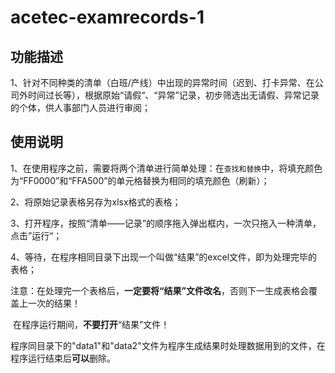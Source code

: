 # acetec-examrecords-1

## 功能描述

1、针对不同种类的清单（白班/产线）中出现的异常时间（迟到、打卡异常、在公司外时间过长等），根据原始“请假“、“异常”记录，初步筛选出无请假、异常记录的个体，供人事部门人员进行审阅；

## 使用说明

1、在使用程序之前，需要将两个清单进行简单处理：在`查找和替换`中，将填充颜色为“FF0000”和“FFA500”的单元格替换为相同的填充颜色（刷新）；

2、将原始记录表格另存为xlsx格式的表格；

3、打开程序，按照“清单——记录”的顺序拖入弹出框内，一次只拖入一种清单，点击”运行“；

4、等待，在程序相同目录下出现一个叫做“结果”的excel文件，即为处理完毕的表格；

注意：在处理完一个表格后，**一定要将“结果”文件改名**，否则下一生成表格会覆盖上一次的结果！

​			在程序运行期间，**不要打开**“结果”文件！

​			程序同目录下的"data1"和"data2"文件为程序生成结果时处理数据用到的文件，在程序运行结束后**可以**删除。

